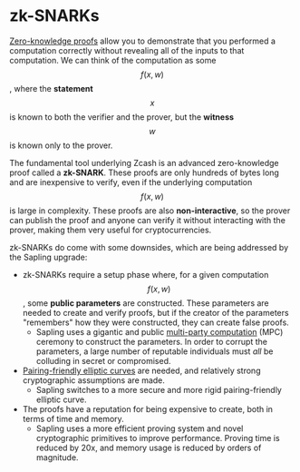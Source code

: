 # zk-SNARKs

[Zero-knowledge proofs](https://en.wikipedia.org/wiki/Zero-knowledge_proof) allow you to demonstrate that you performed a computation correctly without revealing all of the inputs to that computation. We can think of the computation as some $$f(x, w)$$, where the **statement** $$x$$ is known to both the verifier and the prover, but the **witness** $$w$$ is known only to the prover.

The fundamental tool underlying Zcash is an advanced zero-knowledge proof called a **zk-SNARK**. These proofs are only hundreds of bytes long and are inexpensive to verify, even if the underlying computation $$f(x, w)$$ is large in complexity. These proofs are also **non-interactive**, so the prover can publish the proof and anyone can verify it without interacting with the prover, making them very useful for cryptocurrencies.

zk-SNARKs do come with some downsides, which are being addressed by the Sapling upgrade:

* zk-SNARKs require a setup phase where, for a given computation $$f(x, w)$$, some **public parameters** are constructed. These parameters are needed to create and verify proofs, but if the creator of the parameters "remembers" how they were constructed, they can create false proofs.
    * Sapling uses a gigantic and public [multi-party computation](https://en.wikipedia.org/wiki/Secure_multi-party_computation) (MPC) ceremony to construct the parameters. In order to corrupt the parameters, a large number of reputable individuals must *all* be colluding in secret or compromised.
* [Pairing-friendly elliptic curves](https://en.wikipedia.org/wiki/Pairing-based_cryptography) are needed, and relatively strong cryptographic assumptions are made.
    * Sapling switches to a more secure and more rigid pairing-friendly elliptic curve.
* The proofs have a reputation for being expensive to create, both in terms of time and memory.
    * Sapling uses a more efficient proving system and novel cryptographic primitives to improve performance. Proving time is reduced by 20x, and memory usage is reduced by orders of magnitude.
